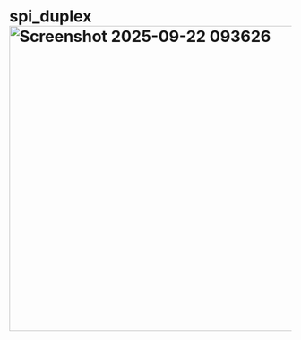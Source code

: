 # spi_duplex<img width="1127" height="546" alt="Screenshot 2025-09-22 093626" src="https://github.com/user-attachments/assets/4cba00b1-e281-49f3-b1b2-6d173e661892" />
